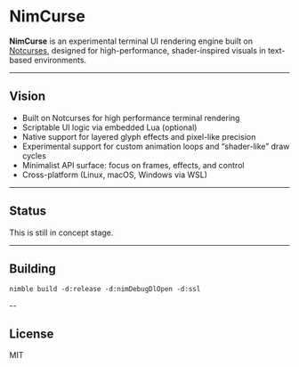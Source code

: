 # NimCurse

**NimCurse** is an experimental terminal UI rendering engine built on [Notcurses](https://github.com/dankamongmen/notcurses), designed for high-performance, shader-inspired visuals in text-based environments.

---

## Vision

- Built on Notcurses for high performance terminal rendering
- Scriptable UI logic via embedded Lua (optional)
- Native support for layered glyph effects and pixel-like precision
- Experimental support for custom animation loops and “shader-like” draw cycles
- Minimalist API surface: focus on frames, effects, and control
- Cross-platform (Linux, macOS, Windows via WSL)

---

## Status

This is still in concept stage.

---

## Building

`nimble build -d:release -d:nimDebugDlOpen -d:ssl`

--

## License

MIT

